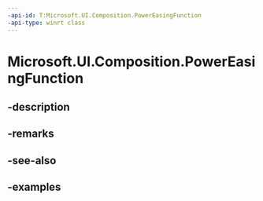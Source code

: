 ```yaml
---
-api-id: T:Microsoft.UI.Composition.PowerEasingFunction
-api-type: winrt class
---
```


# Microsoft.UI.Composition.PowerEasingFunction

<!--
public sealed class PowerEasingFunction : Microsoft.UI.Composition.CompositionEasingFunction
-->


## -description

## -remarks

## -see-also

## -examples


